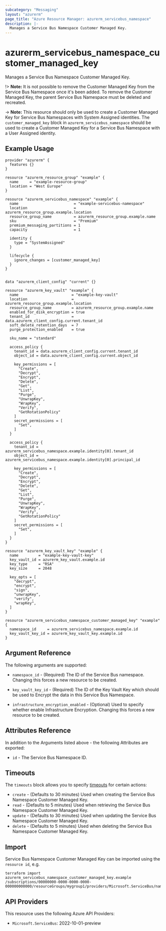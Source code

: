 ```yaml
---
subcategory: "Messaging"
layout: "azurerm"
page_title: "Azure Resource Manager: azurerm_servicebus_namespace"
description: |-
  Manages a Service Bus Namespace Customer Managed Key.
---
```


# azurerm_servicebus_namespace_customer_managed_key

Manages a Service Bus Namespace Customer Managed Key.

!> **Note:** It is not possible to remove the Customer Managed Key from the Service Bus Namespace once it's been added. To remove the Customer Managed Key, the parent Service Bus Namespace must be deleted and recreated.

-> **Note:** This resource should only be used to create a Customer Managed Key for Service Bus Namespaces with System Assigned identities. The `customer_managed_key` block in `azurerm_servicebus_namespace` should be used to create a Customer Managed Key for a Service Bus Namespace with a User Assigned identity.

## Example Usage

```hcl
provider "azurerm" {
  features {}
}

resource "azurerm_resource_group" "example" {
  name     = "example-resource-group"
  location = "West Europe"
}

resource "azurerm_servicebus_namespace" "example" {
  name                         = "example-servicebus-namespace"
  location                     = azurerm_resource_group.example.location
  resource_group_name          = azurerm_resource_group.example.name
  sku                          = "Premium"
  premium_messaging_partitions = 1
  capacity                     = 1

  identity {
    type = "SystemAssigned"
  }

  lifecycle {
    ignore_changes = [customer_managed_key]
  }
}


data "azurerm_client_config" "current" {}

resource "azurerm_key_vault" "example" {
  name                        = "example-key-vault"
  location                    = azurerm_resource_group.example.location
  resource_group_name         = azurerm_resource_group.example.name
  enabled_for_disk_encryption = true
  tenant_id                   = data.azurerm_client_config.current.tenant_id
  soft_delete_retention_days  = 7
  purge_protection_enabled    = true

  sku_name = "standard"

  access_policy {
    tenant_id = data.azurerm_client_config.current.tenant_id
    object_id = data.azurerm_client_config.current.object_id

    key_permissions = [
      "Create",
      "Decrypt",
      "Encrypt",
      "Delete",
      "Get",
      "List",
      "Purge",
      "UnwrapKey",
      "WrapKey",
      "Verify",
      "GetRotationPolicy"
    ]
    secret_permissions = [
      "Set",
    ]
  }

  access_policy {
    tenant_id = azurerm_servicebus_namespace.example.identity[0].tenant_id
    object_id = azurerm_servicebus_namespace.example.identity[0].principal_id

    key_permissions = [
      "Create",
      "Decrypt",
      "Encrypt",
      "Delete",
      "Get",
      "List",
      "Purge",
      "UnwrapKey",
      "WrapKey",
      "Verify",
      "GetRotationPolicy"
    ]
    secret_permissions = [
      "Set",
    ]
  }
}

resource "azurerm_key_vault_key" "example" {
  name         = "example-key-vault-key"
  key_vault_id = azurerm_key_vault.example.id
  key_type     = "RSA"
  key_size     = 2048

  key_opts = [
    "decrypt",
    "encrypt",
    "sign",
    "unwrapKey",
    "verify",
    "wrapKey",
  ]
}

resource "azurerm_servicebus_namespace_customer_managed_key" "example" {
  namespace_id     = azurerm_servicebus_namespace.example.id
  key_vault_key_id = azurerm_key_vault_key.example.id
}

```

## Argument Reference

The following arguments are supported:

* `namespace_id` - (Required) The ID of the Service Bus namespace. Changing this forces a new resource to be created.

* `key_vault_key_id` - (Required) The ID of the Key Vault Key which should be used to Encrypt the data in this Service Bus Namespace.

* `infrastructure_encryption_enabled` - (Optional) Used to specify whether enable Infrastructure Encryption. Changing this forces a new resource to be created.

## Attributes Reference

In addition to the Arguments listed above - the following Attributes are exported:

* `id` - The Service Bus Namespace ID.

## Timeouts

The `timeouts` block allows you to specify [timeouts](https://www.terraform.io/language/resources/syntax#operation-timeouts) for certain actions:

* `create` - (Defaults to 30 minutes) Used when creating the Service Bus Namespace Customer Managed Key.
* `read` - (Defaults to 5 minutes) Used when retrieving the Service Bus Namespace Customer Managed Key.
* `update` - (Defaults to 30 minutes) Used when updating the Service Bus Namespace Customer Managed Key.
* `delete` - (Defaults to 5 minutes) Used when deleting the Service Bus Namespace Customer Managed Key.

## Import

Service Bus Namespace Customer Managed Key can be imported using the `resource id`, e.g.

```shell
terraform import azurerm_servicebus_namespace_customer_managed_key.example /subscriptions/00000000-0000-0000-0000-000000000000/resourceGroups/mygroup1/providers/Microsoft.ServiceBus/namespaces/sbns1
```

## API Providers
<!-- This section is generated, changes will be overwritten -->
This resource uses the following Azure API Providers:

* `Microsoft.ServiceBus`: 2022-10-01-preview
